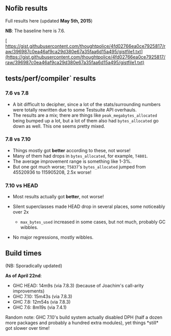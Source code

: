## Nofib results


Full results here (updated **May 5th, 2015**)

**NB**: The baseline here is 7.6.

[ https://gist.githubusercontent.com/thoughtpolice/4fd02766ea0ce7925817/raw/396987c0ea46af9ca29d380e67a35faa6d15a495/gistfile1.txt](https://gist.githubusercontent.com/thoughtpolice/4fd02766ea0ce7925817/raw/396987c0ea46af9ca29d380e67a35faa6d15a495/gistfile1.txt)

## tests/perf/compiler\` results

### 7.6 vs 7.8

- A bit difficult to decipher, since a lot of the stats/surrounding numbers were totally rewritten due to some Testsuite API overhauls.
- The results are a mix; there are things like `peak_megabytes_allocated` being bumped up a lot, but a lot of them also had `bytes_allocated` go down as well. This one seems pretty mixed.

### 7.8 vs 7.10

- Things mostly got **better** according to these, not worse!
- Many of them had drops in `bytes_allocated`, for example, `T4801`.
- The average improvement range is something like 1-3%.
- But one got much worse; `T5837`'s `bytes_allocated` jumped from 45520936 to 115905208, 2.5x worse!

### 7.10 vs HEAD

- Most results actually got **better**, not worse!
- Silent superclasses made HEAD drop in several places, some noticeably over 2x

  - `max_bytes_used` increased in some cases, but not much, probably GC wibbles.
- No major regressions, mostly wibbles.

## Build times


(NB: Sporadically updated)

**As of April 22nd**:

- GHC HEAD: 14m9s  (via 7.8.3) (because of Joachim's call-arity improvements)
- GHC 7.10: 15m43s (via 7.8.3)
- GHC 7.8:  12m54s (via 7.8.3)
- GHC 7.6:  8m19s  (via 7.4.1)


Random note: GHC 7.10's build system actually disabled DPH (half a dozen more packages and probably a hundred extra modules), yet things \*still\* got slower over time!
